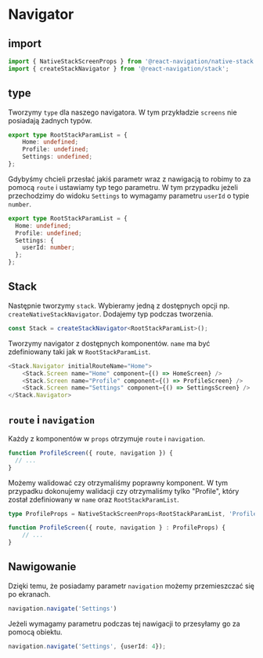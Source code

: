 # Navigator

## import
``` ts
import { NativeStackScreenProps } from '@react-navigation/native-stack';
import { createStackNavigator } from '@react-navigation/stack';
```

## type
Tworzymy `type` dla naszego navigatora. W tym przykładzie `screens` nie posiadają żadnych typów.
``` ts
export type RootStackParamList = {
    Home: undefined;
    Profile: undefined;
    Settings: undefined;
};
```

Gdybyśmy chcieli przesłać jakiś parametr wraz z nawigacją to robimy to za pomocą `route` i ustawiamy typ tego parametru. W tym przypadku jeżeli przechodzimy do widoku `Settings` to wymagamy parametru `userId` o typie `number`.
``` ts
export type RootStackParamList = {
  Home: undefined;
  Profile: undefined;
  Settings: {
    userId: number;
  };
};
```

## Stack
Następnie tworzymy `stack`. Wybieramy jedną z dostępnych opcji np. `createNativeStackNavigator`. Dodajemy typ podczas tworzenia.
``` ts
const Stack = createStackNavigator<RootStackParamList>();
```
Tworzymy navigator z dostępnych komponentów. `name` ma być zdefiniowany taki jak w `RootStackParamList`.
``` ts
<Stack.Navigator initialRouteName="Home">
    <Stack.Screen name="Home" component={() => HomeScreen} />
    <Stack.Screen name="Profile" component={() => ProfileScreen} />
    <Stack.Screen name="Settings" component={() => SettingsScreen} />
</Stack.Navigator>
```

## `route` i `navigation`
Każdy z komponentów w `props` otrzymuje `route` i `navigation`.
``` ts
function ProfileScreen({ route, navigation }) {
  // ...
}
```

Możemy walidować czy otrzymaliśmy poprawny komponent. W tym przypadku dokonujemy walidacji czy otrzymaliśmy tylko "Profile", który został zdefiniowany w `name` oraz `RootStackParamList`.
``` ts
type ProfileProps = NativeStackScreenProps<RootStackParamList, 'Profile'>;

function ProfileScreen({ route, navigation } : ProfileProps) {
    // ...
}
```

## Nawigowanie
Dzięki temu, że posiadamy parametr `navigation` możemy przemieszczać się po ekranach.
``` ts
navigation.navigate('Settings')
```

Jeżeli wymagamy parametru podczas tej nawigacji to przesyłamy go za pomocą obiektu.
``` ts
navigation.navigate('Settings', {userId: 4});
```